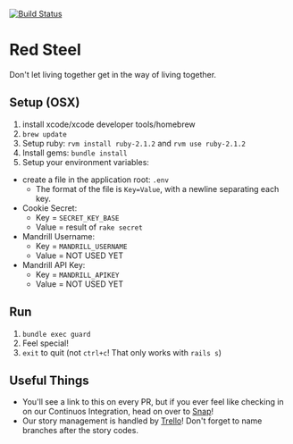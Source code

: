 [![Build Status](https://snap-ci.com/GEhO6qTegOcOh-Zp3mAs-AzUStu7ZcNaAeEyQ8ujNTk/build_image)](https://snap-ci.com/elsom25/redsteel/branch/master)

Red Steel
=========

Don't let living together get in the way of living together.

Setup (OSX)
-----------

1. install xcode/xcode developer tools/homebrew
2. `brew update`
3. Setup ruby: `rvm install ruby-2.1.2` and `rvm use ruby-2.1.2`
4. Install gems: `bundle install`
5. Setup your environment variables:
  - create a file in the application root: `.env`
    - The format of the file is `Key=Value`, with a newline separating each key.
  - Cookie Secret:
    - Key = `SECRET_KEY_BASE`
    - Value = result of `rake secret`
  - Mandrill Username:
    - Key = `MANDRILL_USERNAME`
    - Value = NOT USED YET
  - Mandrill API Key:
    - Key = `MANDRILL_APIKEY`
    - Value = NOT USED YET

Run
---

1. `bundle exec guard`
2. Feel special!
3. `exit` to quit (not `ctrl+c`! That only works with `rails s`)

Useful Things
-------------

* You'll see a link to this on every PR, but if you ever feel like checking in on our Continuos Integration, head on over to [Snap](https://snap-ci.com/elsom25/redsteel/branch/master)!
* Our story management is handled by [Trello](https://trello.com/b/K3CEC8cd/tech-planning)! Don't forget to name branches after the story codes.
